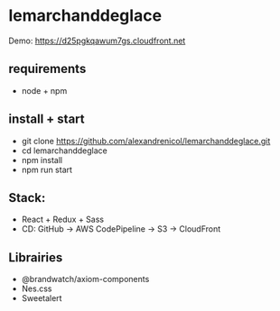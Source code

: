 # lemarchanddeglace
Demo: https://d25pgkqawum7gs.cloudfront.net

## requirements
- node + npm

## install + start
- git clone https://github.com/alexandrenicol/lemarchanddeglace.git
- cd lemarchanddeglace
- npm install
- npm run start

## Stack:
- React + Redux + Sass
- CD: GitHub -> AWS CodePipeline -> S3 -> CloudFront

## Librairies
- @brandwatch/axiom-components
- Nes.css
- Sweetalert
